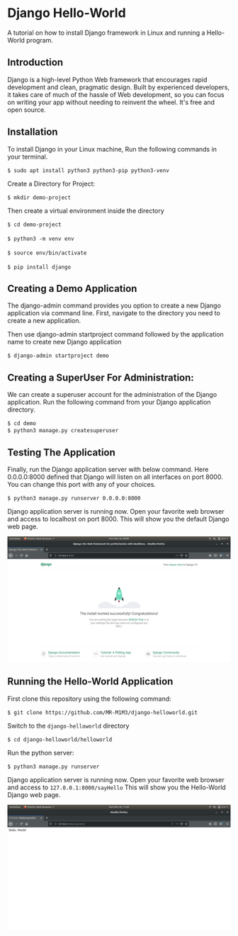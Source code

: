 # Django Hello-World #

A tutorial on how to install Django framework in Linux and running a Hello-World program.

## Introduction ##

Django is a high-level Python Web framework that encourages rapid development and clean, pragmatic design. Built by experienced developers, it takes care of much of the hassle of Web development, so you can focus on writing your app without needing to reinvent the wheel. It's free and open source.

## Installation ##

 To install Django in your Linux machine, Run the following commands in your terminal.

```
$ sudo apt install python3 python3-pip python3-venv
```

Create a Directory for Project:

```
$ mkdir demo-project
```

Then create a virtual environment inside the directory

```
$ cd demo-project

$ python3 -m venv env

$ source env/bin/activate

$ pip install django

```

## Creating a Demo Application ##

The django-admin command provides you option to create a new Django application via command line. First, navigate to the directory you need to create a new application.

Then use django-admin startproject command followed by the application name to create new Django application

```
$ django-admin startproject demo
```

## Creating a SuperUser For Administration: ##

We can create a superuser account for the administration of the Django application. Run the following command from your Django application directory.

```
$ cd demo
$ python3 manage.py createsuperuser 
```

## Testing The Application ##

Finally, run the Django application server with below command. Here 0.0.0.0:8000 defined that Django will listen on all interfaces on port 8000. You can change this port with any of your choices.

```
$ python3 manage.py runserver 0.0.0.0:8000
```

Django application server is running now. Open your favorite web browser and access to localhost on port 8000. This will show you the default Django web page.

![demo](resources/demo.png)

## Running the Hello-World Application ##

First clone this repository using the following command:

```
$ git clone https://github.com/MR-M1M3/django-helloworld.git
```

Switch to the `django-helloworld` directory

```
$ cd django-helloworld/helloworld
```

Run the python server:

```
$ python3 manage.py runserver
```
Django application server is running now. Open your favorite web browser and access to `127.0.0.1:8000/sayHello` This will show you the Hello-World Django web page.

![hello-world](resources/hello-world.png)

